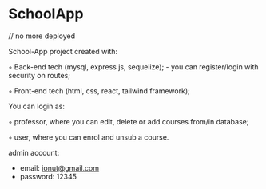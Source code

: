 # SchoolApp
// no more deployed

School-App project created with:

◦ Back-end tech (mysql, express js, sequelize); - you can register/login with security on routes;

◦ Front-end tech (html, css, react, tailwind framework);

You can login as:

◦ professor, where you can edit, delete or add courses from/in database; 

◦ user, where you can enrol and unsub a course.

admin account: 
 - email: ionut@gmail.com
 - password: 12345
